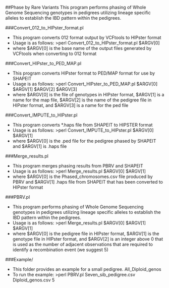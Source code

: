 ##Phase by Rare Variants
This program performs phasing of Whole Genome Sequencing genotypes in pedigrees utilizing lineage specific alleles to establish the IBD pattern within the pedigrees.

###Convert_012_to_HIPster_format.pl
* This program converts 012 format output by VCFtools to HIPster format
* Usage is as follows: >perl Convert_012_to_HIPster_format.pl $ARGV[0]
* where $ARGV[0] is the base name of the output files generated by VCFtools when converting to 012 format 

###Convert_HIPster_to_PED_MAP.pl
* This program converts HIPster format to PED/MAP format for use by SHAPEIT
* Usage is as follows: >perl Convert_HIPster_to_PED_MAP.pl $ARGV[0] $ARGV[1] $ARGV[2] $ARGV[3]
* where $ARGV[0] is the file of genotypes in HIPster format, $ARGV[1] is a name for the map file, $ARGV[2] is the name of the pedigree file in HIPster format, and $ARGV[3] is a name for the ped file

###Convert_IMPUTE_to_HIPster.pl
* This program converts *.haps file from SHAPEIT to HIPSTER format
* Usage is as follows: >perl Convert_IMPUTE_to_HIPster.pl $ARGV[0] $ARGV[1]
* where $ARGV[0] is the .ped file for the pedigree phased by SHAPEIT and $ARGV[1] is .haps file

###Merge_results.pl
* This program merges phasing results from PBRV and SHAPEIT
* Usage is as follows: >perl Merge_results.pl $ARGV[0] $ARGV[1]
* where $ARGV[0] is the Phased_chromosomes.csv file produced by PBRV and $ARGV[1] .haps file from SHAPEIT that has been converted to HIPster format

###PBRV.pl
* This program performs phasing of Whole Genome Sequencing genotypes in pedigrees utilizing lineage specific alleles to establish the IBD pattern within the pedigrees.
* Usage is as follows: >perl Merge_results.pl $ARGV[0] $ARGV[1] $ARGV[1]
* where $ARGV[0] is the pedigree file in HIPster format, $ARGV[1] is the genotype file in HIPster format, and $ARGV[2] is an integer above 0 that is used as the number of adjacent observations that are required to identify a recombination event (we suggest 5)

###Example/
* This folder provides an example for a small pedigree. All_Diploid_genos
* To run the example: >perl PBRV.pl Seven_sib_pedigree.csv Diploid_genos.csv 5
